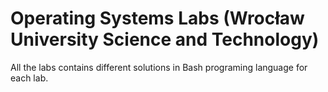 # Operating Systems Labs (Wrocław University Science and Technology)

All the labs contains different solutions in Bash programing language for each lab. 

